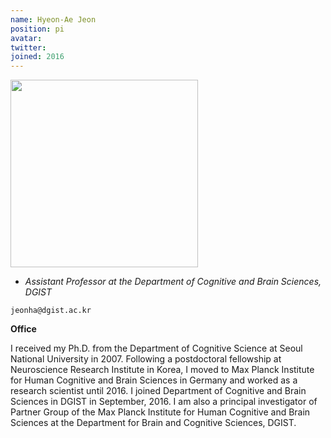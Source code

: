 ```yaml
---
name: Hyeon-Ae Jeon
position: pi
avatar:
twitter:
joined: 2016
---
```


<img width="300" src="{{site.baseurl}}/images/people/{{page.avatar}}" data-action="zoom">

- _Assistant Professor at the Department of Cognitive and Brain Sciences, DGIST_<br>
<!-- - _Science coach. Collaborator. Transdisciplinary optimist._ -->

<i class="fa fa-envelope-o"></i> `jeonha@dgist.ac.kr`

**Office**<br>
<!--
106 Hayden Hall, 240 S 33rd St,<br>
Philadelphia, PA 19104
-->

I received my Ph.D. from the Department of Cognitive Science at Seoul National University in 2007. Following a postdoctoral fellowship at Neuroscience Research Institute in Korea, I moved to Max Planck Institute for Human Cognitive and Brain Sciences in Germany and worked as a research scientist until 2016. I joined Department of Cognitive and Brain Sciences in DGIST in September, 2016. I am also a principal investigator of Partner Group of the Max Planck Institute for Human Cognitive and Brain Sciences at the Department for Brain and Cognitive Sciences, DGIST.

<!--
[Konrad Kording](http://koerding.com/) runs the Kording lab at the University of Pennsylvania.
Konrad is trying to foster an environment of creativity in which important problems get
solved in interesting ways and unimportant problems get solved in fun ways.
Konrad believes in the role of playful approaches towards science.
He also believes that ultimately we need to solve important medical problems.
His lab focuses on Big Data approaches to neuroscience and really anything. Massive amounts of data
exist in neuroscience and work in the lab is focused on making sense out of such datasets (and obtaining such sets).
-->
